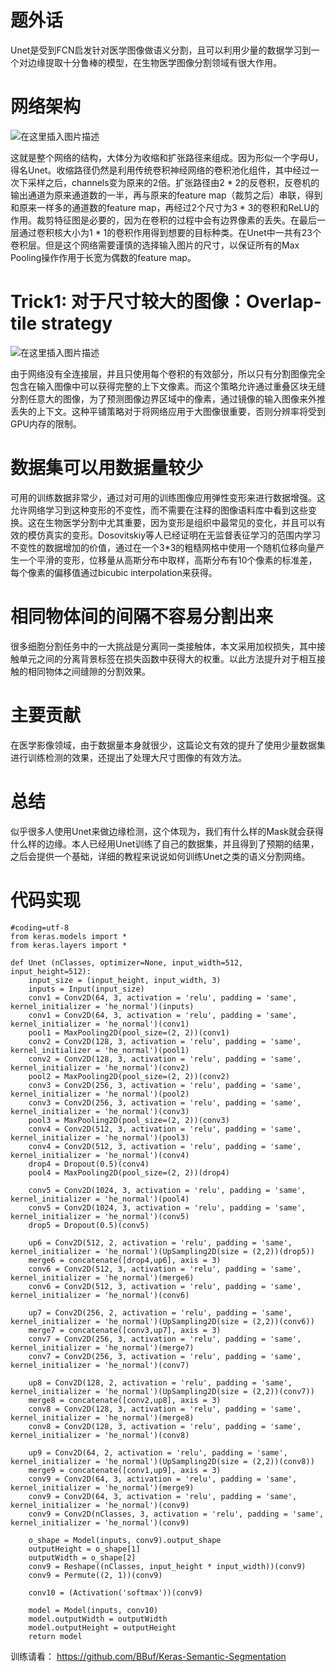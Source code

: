 # 题外话
Unet是受到FCN启发针对医学图像做语义分割，且可以利用少量的数据学习到一个对边缘提取十分鲁棒的模型，在生物医学图像分割领域有很大作用。
# 网络架构

![在这里插入图片描述](https://img-blog.csdnimg.cn/20190129141905343.png?x-oss-process=image/watermark,type_ZmFuZ3poZW5naGVpdGk,shadow_10,text_aHR0cHM6Ly9ibG9nLmNzZG4ubmV0L2p1c3Rfc29ydA==,size_16,color_FFFFFF,t_70)

这就是整个网络的结构，大体分为收缩和扩张路径来组成。因为形似一个字母U，得名Unet。收缩路径仍然是利用传统卷积神经网络的卷积池化组件，其中经过一次下采样之后，channels变为原来的2倍。扩张路径由2 * 2的反卷积，反卷机的输出通道为原来通道数的一半，再与原来的feature map（裁剪之后）串联，得到和原来一样多的通道数的feature map，再经过2个尺寸为3 * 3的卷积和ReLU的作用。裁剪特征图是必要的，因为在卷积的过程中会有边界像素的丢失。在最后一层通过卷积核大小为1 * 1的卷积作用得到想要的目标种类。在Unet中一共有23个卷积层。但是这个网络需要谨慎的选择输入图片的尺寸，以保证所有的Max Pooling操作作用于长宽为偶数的feature map。

# Trick1: 对于尺寸较大的图像：Overlap-tile strategy

![在这里插入图片描述](https://img-blog.csdnimg.cn/20190129143510548.png?x-oss-process=image/watermark,type_ZmFuZ3poZW5naGVpdGk,shadow_10,text_aHR0cHM6Ly9ibG9nLmNzZG4ubmV0L2p1c3Rfc29ydA==,size_16,color_FFFFFF,t_70)

由于网络没有全连接层，并且只使用每个卷积的有效部分，所以只有分割图像完全包含在输入图像中可以获得完整的上下文像素。而这个策略允许通过重叠区块无缝分割任意大的图像，为了预测图像边界区域中的像素，通过镜像的输入图像来外推丢失的上下文。这种平铺策略对于将网络应用于大图像很重要，否则分辨率将受到GPU内存的限制。

# 数据集可以用数据量较少

可用的训练数据非常少，通过对可用的训练图像应用弹性变形来进行数据增强。这允许网络学习到这种变形的不变性，而不需要在注释的图像语料库中看到这些变换。这在生物医学分割中尤其重要，因为变形是组织中最常见的变化，并且可以有效的模仿真实的变形。Dosovitskiy等人已经证明在无监督表征学习的范围内学习不变性的数据增加的价值，通过在一个3*3的粗糙网格中使用一个随机位移向量产生一个平滑的变形，位移量从高斯分布中取样，高斯分布有10个像素的标准差，每个像素的偏移值通过bicubic interpolation来获得。

# 相同物体间的间隔不容易分割出来
很多细胞分割任务中的一大挑战是分离同一类接触体，本文采用加权损失，其中接触单元之间的分离背景标签在损失函数中获得大的权重。以此方法提升对于相互接触的相同物体之间缝隙的分割效果。

# 主要贡献
在医学影像领域，由于数据量本身就很少，这篇论文有效的提升了使用少量数据集进行训练检测的效果，还提出了处理大尺寸图像的有效方法。

# 总结
似乎很多人使用Unet来做边缘检测，这个体现为，我们有什么样的Mask就会获得什么样的边缘。本人已经用Unet训练了自己的数据集，并且得到了预期的结果，之后会提供一个基础，详细的教程来说说如何训练Unet之类的语义分割网络。

# 代码实现

```
#coding=utf-8
from keras.models import *
from keras.layers import *

def Unet (nClasses, optimizer=None, input_width=512, input_height=512):
    input_size = (input_height, input_width, 3)
    inputs = Input(input_size)
    conv1 = Conv2D(64, 3, activation = 'relu', padding = 'same', kernel_initializer = 'he_normal')(inputs)
    conv1 = Conv2D(64, 3, activation = 'relu', padding = 'same', kernel_initializer = 'he_normal')(conv1)
    pool1 = MaxPooling2D(pool_size=(2, 2))(conv1)
    conv2 = Conv2D(128, 3, activation = 'relu', padding = 'same', kernel_initializer = 'he_normal')(pool1)
    conv2 = Conv2D(128, 3, activation = 'relu', padding = 'same', kernel_initializer = 'he_normal')(conv2)
    pool2 = MaxPooling2D(pool_size=(2, 2))(conv2)
    conv3 = Conv2D(256, 3, activation = 'relu', padding = 'same', kernel_initializer = 'he_normal')(pool2)
    conv3 = Conv2D(256, 3, activation = 'relu', padding = 'same', kernel_initializer = 'he_normal')(conv3)
    pool3 = MaxPooling2D(pool_size=(2, 2))(conv3)
    conv4 = Conv2D(512, 3, activation = 'relu', padding = 'same', kernel_initializer = 'he_normal')(pool3)
    conv4 = Conv2D(512, 3, activation = 'relu', padding = 'same', kernel_initializer = 'he_normal')(conv4)
    drop4 = Dropout(0.5)(conv4)
    pool4 = MaxPooling2D(pool_size=(2, 2))(drop4)

    conv5 = Conv2D(1024, 3, activation = 'relu', padding = 'same', kernel_initializer = 'he_normal')(pool4)
    conv5 = Conv2D(1024, 3, activation = 'relu', padding = 'same', kernel_initializer = 'he_normal')(conv5)
    drop5 = Dropout(0.5)(conv5)

    up6 = Conv2D(512, 2, activation = 'relu', padding = 'same', kernel_initializer = 'he_normal')(UpSampling2D(size = (2,2))(drop5))
    merge6 = concatenate([drop4,up6], axis = 3)
    conv6 = Conv2D(512, 3, activation = 'relu', padding = 'same', kernel_initializer = 'he_normal')(merge6)
    conv6 = Conv2D(512, 3, activation = 'relu', padding = 'same', kernel_initializer = 'he_normal')(conv6)

    up7 = Conv2D(256, 2, activation = 'relu', padding = 'same', kernel_initializer = 'he_normal')(UpSampling2D(size = (2,2))(conv6))
    merge7 = concatenate([conv3,up7], axis = 3)
    conv7 = Conv2D(256, 3, activation = 'relu', padding = 'same', kernel_initializer = 'he_normal')(merge7)
    conv7 = Conv2D(256, 3, activation = 'relu', padding = 'same', kernel_initializer = 'he_normal')(conv7)

    up8 = Conv2D(128, 2, activation = 'relu', padding = 'same', kernel_initializer = 'he_normal')(UpSampling2D(size = (2,2))(conv7))
    merge8 = concatenate([conv2,up8], axis = 3)
    conv8 = Conv2D(128, 3, activation = 'relu', padding = 'same', kernel_initializer = 'he_normal')(merge8)
    conv8 = Conv2D(128, 3, activation = 'relu', padding = 'same', kernel_initializer = 'he_normal')(conv8)

    up9 = Conv2D(64, 2, activation = 'relu', padding = 'same', kernel_initializer = 'he_normal')(UpSampling2D(size = (2,2))(conv8))
    merge9 = concatenate([conv1,up9], axis = 3)
    conv9 = Conv2D(64, 3, activation = 'relu', padding = 'same', kernel_initializer = 'he_normal')(merge9)
    conv9 = Conv2D(64, 3, activation = 'relu', padding = 'same', kernel_initializer = 'he_normal')(conv9)
    conv9 = Conv2D(nClasses, 3, activation = 'relu', padding = 'same', kernel_initializer = 'he_normal')(conv9)

    o_shape = Model(inputs, conv9).output_shape
    outputHeight = o_shape[1]
    outputWidth = o_shape[2]
    conv9 = Reshape((nClasses, input_height * input_width))(conv9)
    conv9 = Permute((2, 1))(conv9)

    conv10 = (Activation('softmax'))(conv9)

    model = Model(inputs, conv10)
    model.outputWidth = outputWidth
    model.outputHeight = outputHeight
    return model
```

训练请看：
https://github.com/BBuf/Keras-Semantic-Segmentation